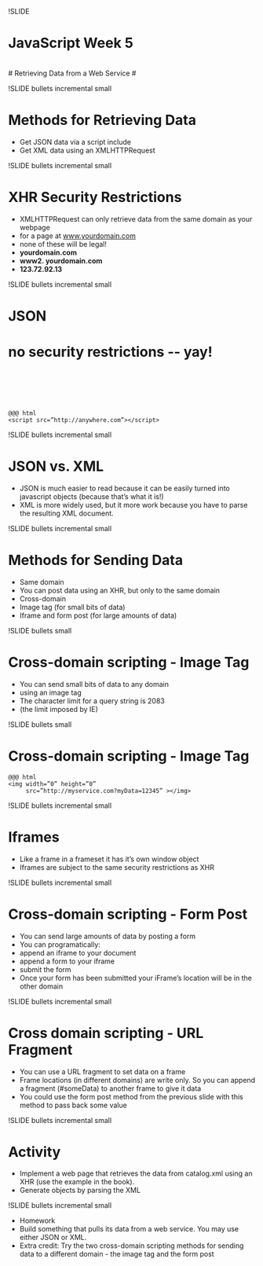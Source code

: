 !SLIDE

# JavaScript Week 5 #
<br>
# Retrieving Data from a Web Service #

!SLIDE bullets incremental small

# Methods for Retrieving Data #

* Get JSON data via a script include 
* Get XML data using an XMLHTTPRequest

!SLIDE bullets incremental small

# XHR Security Restrictions #

* XMLHTTPRequest can only retrieve data from the same domain as your webpage
* for a page at www.yourdomain.com 
* none of these will be legal!
* **yourdomain.com**
* **www2. yourdomain.com**
* **123.72.92.13**

!SLIDE bullets incremental small

# JSON #
# no security restrictions -- yay! #
<br><br><br><br>

    @@@ html
    <script src=”http://anywhere.com”></script>

!SLIDE bullets incremental small

# JSON vs. XML #

* JSON is much easier to read because it can be easily turned into javascript objects (because that’s what it is!)
* XML is more widely used, but it more work because you have to parse the resulting XML document.

!SLIDE bullets incremental small

# Methods for Sending Data #
* Same domain
* You can post data using an XHR, but only to the same domain
* Cross-domain
* Image tag (for small bits of data)
* Iframe and form post (for large amounts of data)

!SLIDE bullets small

# Cross-domain scripting - Image Tag #

* You can send small bits of data to any domain 
* using an image tag
* The character limit for a query string is 2083
* (the limit imposed by IE)

!SLIDE bullets small

# Cross-domain scripting - Image Tag #

    @@@ html
    <img width=”0” height=”0”        
         src=”http://myservice.com?myData=12345” ></img>

!SLIDE bullets incremental small

# Iframes #

* Like a frame in a frameset it has it’s own window object
* Iframes are subject to the same security restrictions as XHR

!SLIDE bullets incremental small

# Cross-domain scripting - Form Post #

* You can send large amounts of data by posting a form
* You can programatically:
* append an iframe to your document
* append a form to your iframe
* submit the form
* Once your form has been submitted your iFrame’s location will be in the other domain

!SLIDE bullets incremental small

# Cross domain scripting - URL Fragment #

* You can use a URL fragment to set data on a frame
* Frame locations (in different domains) are write only. So you can append a fragment (#someData) to another frame to give it data
* You could use the form post method from the previous slide with this method to pass back some value

!SLIDE bullets incremental small

# Activity #

* Implement a web page that retrieves the data from catalog.xml using an XHR (use the example in the book).
* Generate objects by parsing the XML

!SLIDE bullets incremental small

* Homework
* Build something that pulls its data from a web service. You may use either JSON or XML.
* Extra credit: Try the two cross-domain scripting methods for sending data to a different domain - the image tag and the form post

